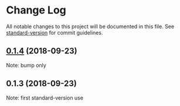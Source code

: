 # Change Log

All notable changes to this project will be documented in this file. See [standard-version](https://github.com/conventional-changelog/standard-version) for commit guidelines.

<a name="0.1.4"></a>

## [0.1.4](https://github.com/ekoeryanto/gatsby-remark-images-relative/compare/v0.1.3...v0.1.4) (2018-09-23)

Note: bump only

<a name="0.1.3"></a>

## 0.1.3 (2018-09-23)

Note: first standard-version use
